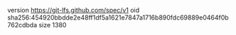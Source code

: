 version https://git-lfs.github.com/spec/v1
oid sha256:454920bbdde2e48ff1df5a1621e7847a1716b890fdc69889e0464f0b762cdbda
size 1380
